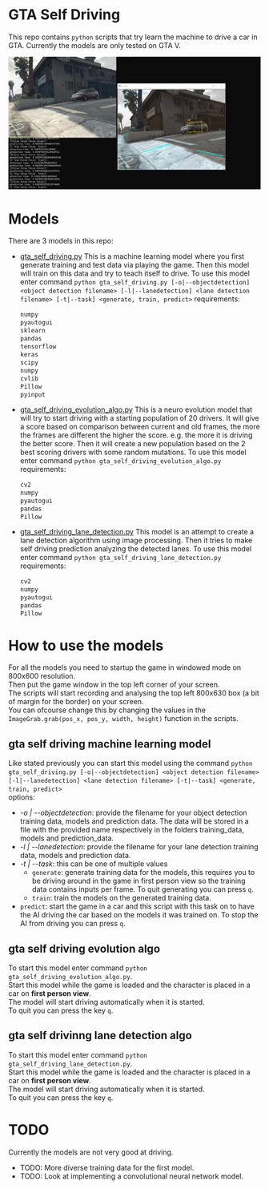 # GTA Self Driving
This repo contains `python` scripts that try learn the machine to drive a car in GTA.
Currently the models are only tested on GTA V.

![model example](./img/model_example.PNG)

# Models
There are 3 models in this repo:
- [gta_self_driving.py](./gta_self_driving.py)
  This is a machine learning model where you first generate training and test data via playing the game.
  Then this model will train on this data and try to teach itself to drive.
  To use this model enter command `python gta_self_driving.py [-o|--objectdetection] <object detection filename> [-l|--lanedetection] <lane detection filename> [-t|--task] <generate, train, predict>`
  requirements:
  ```
  numpy
  pyautogui
  sklearn
  pandas
  tensorflow
  keras
  scipy
  numpy
  cvlib
  Pillow
  pyinput
  ```

- [gta_self_driving_evolution_algo.py](./gta_self_driving_evolution_algo.py)
  This is a neuro evolution model that will try to start driving with a starting population of 20 drivers.
  It will give a score based on comparison between current and old frames, the more the frames are different the higher the score.
  e.g. the more it is driving the better score.
  Then it will create a new population based on the 2 best scoring drivers with some random mutations.
  To use this model enter command `python gta_self_driving_evolution_algo.py`
  requirements:
  ```
  cv2
  numpy
  pyautogui
  pandas
  Pillow
  ```

- [gta_self_driving_lane_detection.py](./gta_self_driving_lane_detection.py)
  This model is an attempt to create a lane detection algorithm using image processing.
  Then it tries to make self driving prediction analyzing the detected lanes.
  To use this model enter command `python gta_self_driving_lane_detection.py`
  requirements:
  ```
  cv2
  numpy
  pyautogui
  pandas
  Pillow
  ```
  
# How to use the models
For all the models you need to startup the game in windowed mode on 800x600 resolution.<br>
Then put the game window in the top left corner of your screen.<br>
The scripts will start recording and analysing the top left 800x630 box (a bit of margin for the border) on your screen.<br>
You can ofcourse change this by changing the values in the `ImageGrab.grab(pos_x, pos_y, width, height)` function in the scripts.

## gta self driving machine learning model
Like stated previously you can start this model using the command `python gta_self_driving.py [-o|--objectdetection] <object detection filename> [-l|--lanedetection] <lane detection filename> [-t|--task] <generate, train, predict>`<br>
options:
- *-o | --objectdetection*: provide the filename for your object detection training data, models and prediction data. The data will be stored in a file with the provided name respectively in the folders training_data, models and prediction_data.
- *-l | --lanedetection*: provide the filename for your lane detection training data, models and prediction data.
- *-t | --task*: this can be one of multiple values
  - `generate`: generate training data for the models, this requires you to be driving around in the game in first person view so the training data contains inputs per frame. To quit generating you can press `q`.
  - `train`: train the models on the generated training data.
- `predict`: start the game in a car and this script with this task on to have the AI driving the car based on the models it was trained on. To stop the AI from driving you can press `q`.

## gta self driving evolution algo
To start this model enter command `python gta_self_driving_evolution_algo.py`.<br>
Start this model while the game is loaded and the character is placed in a car on **first person view**.<br>
The model will start driving automatically when it is started.<br>
To quit you can press the key `q`.

## gta self drivinng lane detection algo
To start this model enter command `python gta_self_driving_lane_detection.py`.<br>
Start this model while the game is loaded and the character is placed in a car on **first person view**.<br>
The model will start driving automatically when it is started.<br>
To quit you can press the key `q`.

# TODO
Currently the models are not very good at driving.<br>
- TODO: More diverse training data for the first model.
- TODO: Look at implementing a convolutional neural network model.
